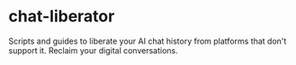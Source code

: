 # chat-liberator
Scripts and guides to liberate your AI chat history from platforms that don't support it. Reclaim your digital conversations.
